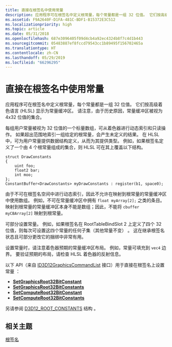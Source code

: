```yaml
---
title: 直接在根签名中使用常量
description: 应用程序可在根签名中定义根常量，每个常量都是一组 32 位值。 它们按高级着色语言 (HLSL) 显示为常量缓冲区。 请注意，由于历史原因，常量缓冲区被视为 4x32 位值的集合。
ms.assetid: F9A2640F-D1FA-481C-BDF1-B15372E3C512
ms.localizationpriority: high
ms.topic: article
ms.date: 05/31/2018
ms.openlocfilehash: 687e3096405f09d4cb4a92ec4324b8f7c4d1b443
ms.sourcegitcommit: 05483887ef8fccd79543cc1b89495f156702465a
ms.translationtype: HT
ms.contentlocale: zh-CN
ms.lasthandoff: 05/29/2019
ms.locfileid: "66296295"
---
```

# <a name="using-constants-directly-in-the-root-signature"></a>直接在根签名中使用常量

应用程序可在根签名中定义根常量，每个常量都是一组 32 位值。 它们按高级着色语言 (HLSL) 显示为常量缓冲区。 请注意，由于历史原因，常量缓冲区被视为 4x32 位值的集合。

每组用户常量被视为 32 位值的一个标量数组，可从着色器进行动态索引和只读操作。 如果超出范围地索引一组给定的根常量，会产生未定义的结果。 在 HLSL 中，可为用户常量提供数据结构定义，从而为其提供类型。 例如，如果根签名定义了一个由 4 个根常量组成的集合，则 HLSL 可在其上覆盖以下结构。

``` syntax
struct DrawConstants
{
    uint foo;
    float2 bar;
    int moo;
};
ConstantBuffer<DrawConstants> myDrawConstants : register(b1, space0);
```

由于不可在根签名空间中进行动态索引，因此不允许在映射到根常量的常量缓冲区中使用数组。 例如，不可在常量缓冲区中拥有 `float myArray[2];` 之类的条目。 映射到根常量的常量缓冲区本身不能是数组；因此，不能将 `cbuffer myCBArray[2]` 映射到根常量。

可部分设置常量。 例如，如果根签名在 RootTableBindSlot 2 上定义了四个 32 位值，则每次可设置这四个常量的任何子集（其他常量不变）  。 这在继承根签名状态且可部分更改它的捆绑中非常有用。

设置常量时，请注意着色器预期的常量缓冲区布局。 例如，常量可填充到 `vec4` 边界。 要验证预期的布局，请检查 HLSL 着色器的反射信息。

以下 API（来自 [ID3D12GraphicsCommandList](/windows/desktop/api/d3d12/nn-d3d12-id3d12graphicscommandlist) 接口）用于直接在根签名上设置常量  ：

-   [**SetGraphicsRoot32BitConstant**](/windows/desktop/api/d3d12/nf-d3d12-id3d12graphicscommandlist-setgraphicsroot32bitconstant)
-   [**SetGraphicsRoot32BitConstants**](/windows/desktop/api/d3d12/nf-d3d12-id3d12graphicscommandlist-setgraphicsroot32bitconstants)
-   [**SetComputeRoot32BitConstant**](/windows/desktop/api/d3d12/nf-d3d12-id3d12graphicscommandlist-setcomputeroot32bitconstant)
-   [**SetComputeRoot32BitConstants**](/windows/desktop/api/d3d12/nf-d3d12-id3d12graphicscommandlist-setcomputeroot32bitconstants)

另请参阅 [D3D12\_ROOT\_CONSTANTS](/windows/desktop/api/d3d12/ns-d3d12-d3d12_root_constants) 结构  。

## <a name="related-topics"></a>相关主题

<dl> <dt>

[根签名](root-signatures.md)
</dt> </dl>

 

 




